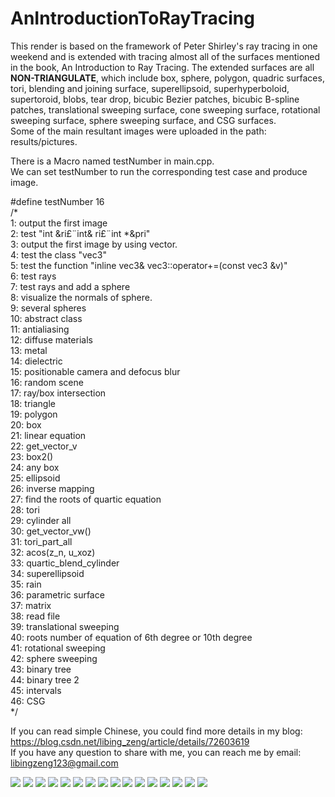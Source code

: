 # AnIntroductionToRayTracing
This render is based on the framework of Peter Shirley's ray tracing in one weekend and is extended with tracing almost all of the surfaces mentioned in the book, An Introduction to Ray Tracing. The extended surfaces are all **NON-TRIANGULATE**, which include box, sphere, polygon, quadric surfaces, tori, blending and joining surface, superellipsoid, superhyperboloid, supertoroid, blobs, tear drop, bicubic Bezier patches, bicubic B-spline patches, translational sweeping surface, cone sweeping surface, rotational sweeping surface, sphere sweeping surface, and CSG surfaces.  
Some of the main resultant images were uploaded in the path: results/pictures.  


There is a Macro named testNumber in main.cpp.  
We can set testNumber to run the corresponding test case and produce image.  

#define testNumber 16  
/*  
1: output the first image  
2: test "int &ri£¨int& ri£¨int *&pri"  
3: output the first image by using vector.  
4: test the class "vec3"  
5: test the function "inline vec3& vec3::operator+=(const vec3 &v)"  
6: test rays  
7: test rays and add a sphere  
8: visualize the normals of sphere.  
9: several spheres  
10: abstract class  
11: antialiasing  
12: diffuse materials  
13: metal  
14: dielectric  
15: positionable camera and defocus blur  
16: random scene  
17: ray/box intersection  
18: triangle  
19: polygon  
20: box  
21: linear equation  
22: get_vector_v  
23: box2()  
24: any box  
25: ellipsoid  
26: inverse mapping  
27: find the roots of quartic equation  
28: tori  
29: cylinder all  
30: get_vector_vw()  
31: tori_part_all  
32: acos(z_n, u_xoz)  
33: quartic_blend_cylinder  
34: superellipsoid  
35: rain  
36: parametric surface  
37: matrix  
38: read file  
39: translational sweeping  
40: roots number of equation of 6th degree or 10th degree  
41: rotational sweeping  
42: sphere sweeping  
43: binary tree  
44: binary tree 2  
45: intervals  
46: CSG  
*/  


If you can read simple Chinese, you could find more details in my blog: https://blog.csdn.net/libing_zeng/article/details/72603619  
If you have any question to share with me, you can reach me by email: libingzeng123@gmail.com  

![](https://github.com/libingzeng/AnIntroductionToRayTracing/blob/master/results/pictures/1.1-positionable%20%20camera.jpg)
![](https://github.com/libingzeng/AnIntroductionToRayTracing/blob/master/results/pictures/1.2-final%2Cimage_100%2Csamples%2Cper%2Cpixel.jpg)
![](https://github.com/libingzeng/AnIntroductionToRayTracing/blob/master/results/pictures/2.1%20Box%2C%20sphere%2C%20polygon%2C%20quadric%20surfaces.jpg)
![](https://github.com/libingzeng/AnIntroductionToRayTracing/blob/master/results/pictures/2.2%20Tori%2C%20blending%20and%20joining%20surface.jpg)
![](https://github.com/libingzeng/AnIntroductionToRayTracing/blob/master/results/pictures/2.3.1%20superellipsoid.jpg)
![](https://github.com/libingzeng/AnIntroductionToRayTracing/blob/master/results/pictures/2.3.2%20superhyperboloid.jpg)
![](https://github.com/libingzeng/AnIntroductionToRayTracing/blob/master/results/pictures/2.3.3%20supertoroid.jpg)
![](https://github.com/libingzeng/AnIntroductionToRayTracing/blob/master/results/pictures/2.4%20Blobs.jpg)
![](https://github.com/libingzeng/AnIntroductionToRayTracing/blob/master/results/pictures/2.5%20Tear%20drops.jpg)
![](https://github.com/libingzeng/AnIntroductionToRayTracing/blob/master/results/pictures/2.6%20bicubic%20Bezier%20patches%2C%20bicubic%20B-spline%20patches.jpg)
![](https://github.com/libingzeng/AnIntroductionToRayTracing/blob/master/results/pictures/2.7%262.8%20Sweeping%20surface.jpg)
![](https://github.com/libingzeng/AnIntroductionToRayTracing/blob/master/results/pictures/2.9%20CSG%20surfaces.jpg)
![](https://github.com/libingzeng/AnIntroductionToRayTracing/blob/master/results/pictures/big%2Cimages1-boxes_spheres_plygons.jpg)
![](https://github.com/libingzeng/AnIntroductionToRayTracing/blob/master/results/pictures/big%2Cimages2-boxes.jpg)
![](https://github.com/libingzeng/AnIntroductionToRayTracing/blob/master/results/pictures/big%2Cimages3-tori_parts%2Cof%2Ctoris.jpg)
![](https://github.com/libingzeng/AnIntroductionToRayTracing/blob/master/results/pictures/big%2Cimages4-quadric_surfaces.jpg)

